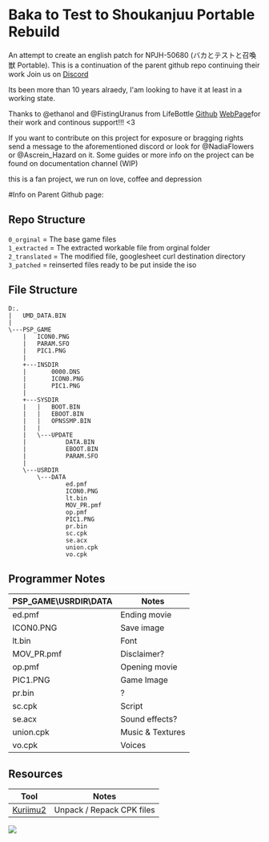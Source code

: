 # Baka to Test to Shoukanjuu Portable Rebuild
An attempt to create an english patch for NPJH-50680 (バカとテストと召喚獣 Portable). 
This is a continuation of the parent github repo continuing their work
Join us on [Discord](https://discord.gg/7epHFB43nw)

Its been more than 10 years alraedy, I'am looking to have it at least in a working state.

Thanks to @ethanol and @FistingUranus from LifeBottle [Github](https://github.com/lifebottle/)
[WebPage](https://www.lifebottle.org/#/)for their work and continous support!!! <3 

If you want to contribute on this project for exposure or bragging rights send a message
to the aforementioned discord or look for @NadiaFlowers or @Ascrein_Hazard on it.
Some guides or more info on the project can be found on documentation channel (WIP)

this is a fan project, we run on love, coffee and depression

#Info on Parent Github page:
 
## Repo Structure
`0_orginal` = The base game files  
`1_extracted` = The extracted workable file from orginal folder  
`2_translated` = The modified file, googlesheet curl destination directory  
`3_patched` = reinserted files ready to be put inside the iso  

## File Structure
```
D:.
|   UMD_DATA.BIN
|
\---PSP_GAME
    |   ICON0.PNG
    |   PARAM.SFO
    |   PIC1.PNG
    |
    +---INSDIR
    |       0000.DNS
    |       ICON0.PNG
    |       PIC1.PNG
    |
    +---SYSDIR
    |   |   BOOT.BIN
    |   |   EBOOT.BIN
    |   |   OPNSSMP.BIN
    |   |
    |   \---UPDATE
    |           DATA.BIN
    |           EBOOT.BIN
    |           PARAM.SFO
    |
    \---USRDIR
        \---DATA
                ed.pmf
                ICON0.PNG
                lt.bin
                MOV_PR.pmf
                op.pmf
                PIC1.PNG
                pr.bin
                sc.cpk
                se.acx
                union.cpk
                vo.cpk
```

## Programmer Notes

| PSP_GAME\USRDIR\DATA | Notes |
| -------------------- | ----- |
| ed.pmf | Ending movie |
| ICON0.PNG | Save image |
| lt.bin | Font |
| MOV_PR.pmf | Disclaimer? |
| op.pmf | Opening movie |
| PIC1.PNG | Game Image |
| pr.bin | ? |
| sc.cpk | Script |
| se.acx | Sound effects? |
| union.cpk | Music & Textures |
| vo.cpk | Voices |

## Resources
| Tool | Notes |
| ---- | ----- |
| [Kuriimu2](https://github.com/FanTranslatorsInternational/Kuriimu2) | Unpack / Repack CPK files |

![](docs/screenshots/kuriimu2.png)
